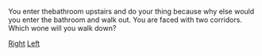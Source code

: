 You enter thebathroom upstairs and do your thing because why else would you enter the bathroom and walk out. You are faced with two corridors. Which wone will you walk down?

[Right](right.md)
[Left](left.md)
